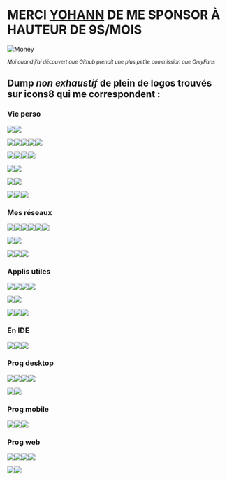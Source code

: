 # MERCI [YOHANN](https://www.github.com/ythepaut) DE ME SPONSOR À HAUTEUR DE 9$/MOIS

![Money](https://media.giphy.com/media/3owypp3sZhfteMiqha/giphy.gif)

<sup><i>Moi quand j'ai découvert que Github prenait une plus petite commission que OnlyFans</i></sup>

## Dump _non exhaustif_ de plein de logos trouvés sur icons8 qui me correspondent : 

### Vie perso

<img src="https://img.icons8.com/color/48/000000/coca-cola.png"/><img src="https://img.icons8.com/color/48/000000/mcdonalds.png"/>

<img src="https://img.icons8.com/color/48/000000/youtube-play.png"/><img src="https://img.icons8.com/color/48/000000/netflix-desktop-app.png"/><img src="https://img.icons8.com/color/48/000000/twitch--v2.png"/><img src="https://img.icons8.com/color/48/000000/breaking-bad.png"/><img src="https://img.icons8.com/color/48/000000/everyone.png"/>

<img src="https://img.icons8.com/color/48/000000/nvidia.png"/><img src="https://img.icons8.com/color/48/000000/minecraft-logo.png"/><img src="https://img.icons8.com/color/48/000000/among-us.png"/><img src="https://img.icons8.com/color/48/000000/undertale.png"/>

<img src="https://img.icons8.com/color/48/000000/duolingo-logo.png"/><img src="https://img.icons8.com/color/48/000000/mastercard.png"/>

<img src="https://img.icons8.com/color/48/000000/google-logo.png"/><img src="https://img.icons8.com/color/48/000000/google-drive--v1.png"/>

<img src="https://img.icons8.com/color/48/000000/windows-10.png"/><img src="https://img.icons8.com/color/48/000000/microsoft.png"/><img src="https://img.icons8.com/color/48/000000/open-source--v1.png"/>

### Mes réseaux

<img src="https://img.icons8.com/color/48/000000/snapchat.png"/><img src="https://img.icons8.com/color/48/000000/discord-new-logo.png"/><img src="https://img.icons8.com/color/48/000000/instagram-new.png"/><img src="https://img.icons8.com/color/48/000000/whatsapp--v1.png"/><img src="https://img.icons8.com/color/48/000000/facebook-messenger--v1.png"/><img src="https://img.icons8.com/color/48/000000/twitter.png"/>

<img src="https://img.icons8.com/color/48/000000/stackoverflow.png"/><img src="https://img.icons8.com/color/48/000000/reddit.png"/>

<img src="https://img.icons8.com/color/48/000000/github--v1.png"/><img src="https://img.icons8.com/color/48/000000/linkedin.png"/><img src="https://img.icons8.com/color/48/000000/trello.png"/>

### Applis utiles

<img src="https://img.icons8.com/color/48/000000/firefox.png"/><img src="https://img.icons8.com/color/48/000000/7-zip-logo.png"/><img src="https://img.icons8.com/color/48/000000/virtualbox.png"/><img src="https://img.icons8.com/color/48/000000/filezilla.png"/>

<img src="https://img.icons8.com/color/48/000000/bluestacks.png"/><img src="https://img.icons8.com/color/48/000000/es-file-explorer.png"/>

<img src="https://img.icons8.com/color/48/000000/utorrent.png"/><img src="https://img.icons8.com/color/48/000000/vlc.png"/><img src="https://img.icons8.com/color/48/000000/malwarebytes.png"/>

### En IDE

<img src="https://img.icons8.com/color/48/000000/atom-editor.png"/><img src="https://img.icons8.com/color/48/000000/intellij-idea.png"/><img src="https://img.icons8.com/color/48/000000/pycharm.png"/>

### Prog desktop

<img src="https://img.icons8.com/color/48/000000/c-programming.png"/><img src="https://img.icons8.com/color/48/000000/c-plus-plus-logo.png"/><img src="https://img.icons8.com/color/48/000000/java-coffee-cup-logo.png"/><img src="https://img.icons8.com/color/48/000000/python.png"/>

<!--img src="https://img.icons8.com/color/48/000000/unreal-engine.png"/><img src="https://img.icons8.com/color/48/000000/unity-5.png"/-->

<img src="https://img.icons8.com/color/48/000000/arduino.png"/><img src="https://img.icons8.com/color/48/000000/powershell.png"/>

### Prog mobile

<img src="https://img.icons8.com/color/48/000000/android-os.png"/><img src="https://img.icons8.com/color/48/000000/java-coffee-cup-logo.png"/><img src="https://img.icons8.com/color/48/000000/react-native.png"/>

### Prog web

<img src="https://img.icons8.com/color/48/000000/html-5.png"/><img src="https://img.icons8.com/color/48/000000/css3.png"/><img src="https://img.icons8.com/color/48/000000/bootstrap.png"/><img src="https://img.icons8.com/color/48/000000/javascript.png"/>

<img src="https://img.icons8.com/color/48/000000/nodejs.png"/><img src="https://img.icons8.com/color/48/000000/mongodb.png"/>

